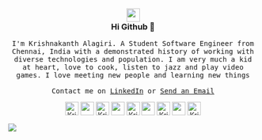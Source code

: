 <h3 align="center">
    <a align="center" href="https://thekrishna.in/"><img src="https://thekrishna.in/assets/img/KK.png" width="27px"></a><br>Hi Github 👋<br>
</h3>
<p align="center">
    <samp>
        I'm Krishnakanth Alagiri. A Student Software Engineer from Chennai, India with a demonstrated history of working with diverse technologies and population. I am very much a kid at heart, love to cook, listen to jazz and play video games. I love meeting new people and learning new things
        <br><br>Contact me on <a href="https://www.linkedin.com/in/krishnaalagiri/">LinkedIn</a> or <a href="mailto:krishna.alagiri03@gmail.com">Send an Email</a>
    </samp>
</p>
<p align="center">
    <a id="Website"   href="https://thekrishna.in/" target="_blank"><img width="27px" src="https://thekrishna.in/v1/assets/img/icons/World.png" alt="Krishnakanth Alagiri - Website" /></a>
    <a id="seperator" href="#"><img src="https://d30y9cdsu7xlg0.cloudfront.net/png/36123-200.png" height="27px" /></a>
    <a id="GitHub"    href="https://github.com/K-Kraken/" target="_blank"><img width="27px" src="https://thekrishna.in/v1/assets/img/icons/GitHub.png" alt="Krishnakanth Alagiri - GitHub" /></a>
    <a id="seperator" href="#"><img src="https://d30y9cdsu7xlg0.cloudfront.net/png/36123-200.png" height="27px" /></a>
    <a id="LinkedIn"  href="https://linkedin.com/in/krishnaalagiri/" target="_blank"><img width="27px" src="https://thekrishna.in/v1/assets/img/icons/LinkedIn.png" alt="Krishnakanth Alagiri - LinkedIn" /></a> 
    <a id="seperator" href="#"><img src="https://d30y9cdsu7xlg0.cloudfront.net/png/36123-200.png" height="27px" /></a>
    <a id="Instagram" href="https://www.instagram.com/kaaaaanth/" target="_blank"><img width="27px" src="https://thekrishna.in/v1/assets/img/icons/Instagram.png" alt="Krishnakanth Alagiri - Instagram" /></a> 
    <a id="seperator" href="#"><img src="https://d30y9cdsu7xlg0.cloudfront.net/png/36123-200.png" height="27px" /></a>
    <a id="Mail"      href="mailto:krishna.alagiri03@gmail.com" target="_blank"><img width="27px" src="https://thekrishna.in/v1/assets/img/icons/Mail.png" alt="Krishnakanth Alagiri - Mail"/></a>
</p>
<img src="http://cdn.thekrishna.in/img/common/border.png"/>
